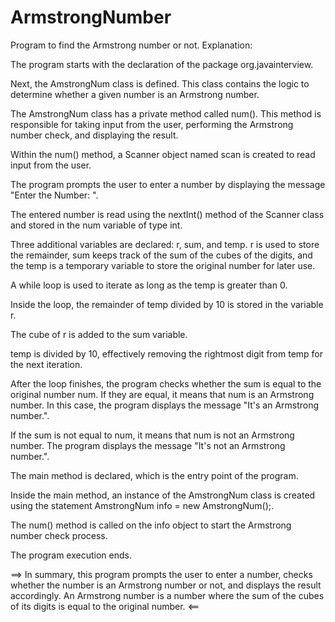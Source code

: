 # ArmstrongNumber
Program to find the Armstrong number or not.
Explanation:

The program starts with the declaration of the package org.javainterview.

Next, the AmstrongNum class is defined. This class contains the logic to determine whether a given number is an Armstrong number.

The AmstrongNum class has a private method called num(). This method is responsible for taking input from the user, performing the Armstrong number check, and displaying the result.

Within the num() method, a Scanner object named scan is created to read input from the user.

The program prompts the user to enter a number by displaying the message "Enter the Number: ".

The entered number is read using the nextInt() method of the Scanner class and stored in the num variable of type int.

Three additional variables are declared: r, sum, and temp. r is used to store the remainder, sum keeps track of the sum of the cubes of the digits, and the temp is a temporary variable to store the original number for later use.

A while loop is used to iterate as long as the temp is greater than 0.

Inside the loop, the remainder of temp divided by 10 is stored in the variable r.

The cube of r is added to the sum variable.

temp is divided by 10, effectively removing the rightmost digit from temp for the next iteration.

After the loop finishes, the program checks whether the sum is equal to the original number num. If they are equal, it means that num is an Armstrong number. In this case, the program displays the message "It's an Armstrong number.".

If the sum is not equal to num, it means that num is not an Armstrong number. The program displays the message "It's not an Armstrong number.".

The main method is declared, which is the entry point of the program.

Inside the main method, an instance of the AmstrongNum class is created using the statement AmstrongNum info = new AmstrongNum();.

The num() method is called on the info object to start the Armstrong number check process.

The program execution ends.

==> In summary, this program prompts the user to enter a number, checks whether the number is an Armstrong number or not, and displays the result accordingly. An Armstrong number is a number where the sum of the cubes of its digits is equal to the original number. <==
